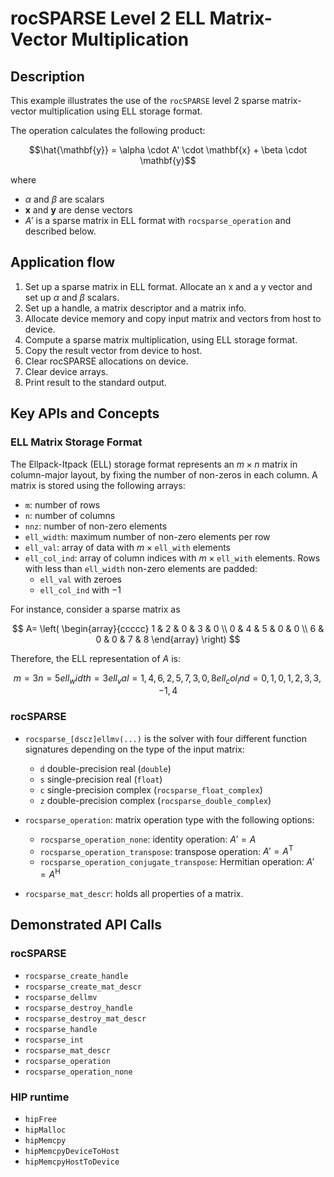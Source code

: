 # rocSPARSE Level 2 ELL Matrix-Vector Multiplication

## Description

This example illustrates the use of the `rocSPARSE` level 2 sparse matrix-vector multiplication using ELL storage format.

The operation calculates the following product:

$$\hat{\mathbf{y}} = \alpha \cdot A' \cdot \mathbf{x} + \beta \cdot \mathbf{y}$$

where

- $\alpha$ and $\beta$ are scalars
- $\mathbf{x}$ and $\mathbf{y}$ are dense vectors
- $A'$ is a sparse matrix in ELL format with `rocsparse_operation` and described below.

## Application flow

1. Set up a sparse matrix in ELL format. Allocate an x and a y vector and set up $\alpha$ and $\beta$ scalars.
2. Set up a handle, a matrix descriptor and a matrix info.
3. Allocate device memory and copy input matrix and vectors from host to device.
4. Compute a sparse matrix multiplication, using ELL storage format.
5. Copy the result vector from device to host.
6. Clear rocSPARSE allocations on device.
7. Clear device arrays.
8. Print result to the standard output.

## Key APIs and Concepts

### ELL Matrix Storage Format

The Ellpack-Itpack (ELL) storage format represents an $m \times n$ matrix in column-major layout, by fixing the number of non-zeros in each column. A matrix is stored using the following arrays:

- `m`: number of rows
- `n`: number of columns
- `nnz`: number of non-zero elements
- `ell_width`: maximum number of non-zero elements per row
- `ell_val`: array of data with $`m \times \texttt{ell\_with}`$ elements
- `ell_col_ind`: array of column indices with $`m \times \texttt{ell\_with}`$ elements. Rows with less than `ell_width` non-zero elements are padded:
  - `ell_val` with zeroes
  - `ell_col_ind` with $-1$

For instance, consider a sparse matrix as

$$
A=
\left(
\begin{array}{ccccc}
1 & 2 & 0 & 3 & 0 \\
0 & 4 & 5 & 0 & 0 \\
6 & 0 & 0 & 7 & 8
\end{array}
\right)
$$

Therefore, the ELL representation of $A$ is:

```math
m = 3

n = 5

ell_width = 3

ell_val = { 1, 4, 6,
            2, 5, 7,
            3, 0, 8 }

ell_col_ind = { 0, 1, 0,
                1, 2, 3,
                3, -1, 4 }
```

### rocSPARSE

- `rocsparse_[dscz]ellmv(...)` is the solver with four different function signatures depending on the type of the input matrix:
  - `d` double-precision real (`double`)
  - `s` single-precision real (`float`)
  - `c` single-precision complex (`rocsparse_float_complex`)
  - `z` double-precision complex (`rocsparse_double_complex`)

- `rocsparse_operation`: matrix operation type with the following options:
  - `rocsparse_operation_none`: identity operation: $A' = A$
  - `rocsparse_operation_transpose`: transpose operation: $A' = A^\mathrm{T}$
  - `rocsparse_operation_conjugate_transpose`: Hermitian operation: $A' = A^\mathrm{H}$

- `rocsparse_mat_descr`: holds all properties of a matrix.

## Demonstrated API Calls

### rocSPARSE

- `rocsparse_create_handle`
- `rocsparse_create_mat_descr`
- `rocsparse_dellmv`
- `rocsparse_destroy_handle`
- `rocsparse_destroy_mat_descr`
- `rocsparse_handle`
- `rocsparse_int`
- `rocsparse_mat_descr`
- `rocsparse_operation`
- `rocsparse_operation_none`

### HIP runtime

- `hipFree`
- `hipMalloc`
- `hipMemcpy`
- `hipMemcpyDeviceToHost`
- `hipMemcpyHostToDevice`
